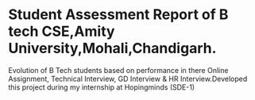 # Student Assessment Report of B tech CSE,Amity University,Mohali,Chandigarh.
Evolution of B Tech students based on performance in there Online Assignment, Technical Interview, GD Interview &amp; HR Interview.Developed this project during my internship at Hopingminds (SDE-1)

